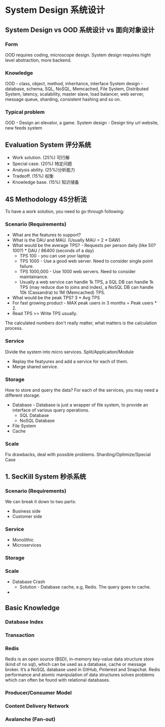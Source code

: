 # System Design 系统设计

## System Design vs OOD 系统设计 vs 面向对象设计

### Form
OOD requires coding, microscope design. System design requires hight level abstraction, more backend.
### Knowledge
OOD - class, object, method, inheritance, interface
System design - database, schema, SQL, NoSQL, Memcached, File System, Distributed System, latency, scalability, master slave, load balancer, web server, message queue, sharding, consistent hashing and so on.
### Typical problem
OOD - Design an elevator, a game.
System design - Design tiny url website, new feeds system

## Evaluation System 评分系统

* Work solution. (25%) 可行解
* Special case. (20%) 特定问题
* Analysis ability. (25%)分析能力
* Tradeoff. (15%) 权衡
* Knowledge base. (15%) 知识储备

## 4S Methodology 4S分析法

To have a work solution, you need to go through following:

### Scenario (Requirements)

* What are the features to support?
* What is the DAU and MAU. (Usually MAU = 2 * DAW)
* What would be the average TPS? - Requests per person daily (like 50? 100?) * DAU / 86400 (seconds of a day)
  * TPS 100 - you can use your laptop
  * TPS 1000 - Use a good web server. Need to consider single point failure.
  * TPS 1000,000 - Use 1000 web servers. Need to consider maintainance.
  * Usually a web service can handle 1k TPS, a SQL DB can handle 1k TPS (may reduce due to joins and index), a NoSQL DB can handle 10k (Cassandra) to 1M (Memcached) TPS.
* What would be the peak TPS? 3 * Avg TPS
* For fast growing product - MAX peak users in 3 months = Peak users * 2. 
* Read TPS >> Write TPS usually.

The calculated numbers don't really matter, what matters is the calculation process.

### Service
Divide the system into micro services. Split/Applicaiton/Module
* Replay the featyures and add a service for each of them.
* Merge shared service.

### Storage
How to store and query the data? For each of the services, you may need a different storage.
* Database - Database is just a wrapper of file system, to provide an interface of various query operations. 
  * SQL Database
  * NoSQL Database
* File System
* Cache

### Scale
Fix drawbacks, deal with possible problems. Sharding/Optimize/Special Case

## 1. SecKill System 秒杀系统
### Scenario (Requirements)
We can break it down to two parts:
* Business side
* Customer side
### Service
* Monolithic
* Microservices
### Storage
### Scale
* Database Crash
  * Solution - Database cache, e.g, Redis. The query goes to cache. 
* 

## Basic Knowledge
### Database Index
### Transaction
### Redis 
Redis is an open source (BSD), in-memory key-value data structure store (kind of no sql), which can be used as a database, cache or message broker. It’s a NoSQL database used in GitHub, Pinterest and Snapchat. Redis performance and atomic manipulation of data structures solves problems which can often be found with relational databases.
### Producer/Consumer Model
### Content Delivery Network
### Avalanche (Fan-out)
